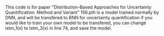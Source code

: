 This code is for paper "Distribution-Based Approaches for Uncertainty Quantification: Method and Variant"
156.pth is a model trained normally by DNN, and will be transfered to BNN for uncertainty quantification
if you would like to train your own model to be transfered, you can change lstm_1(x) to lstm_3(x) in line 74, and save the model.
